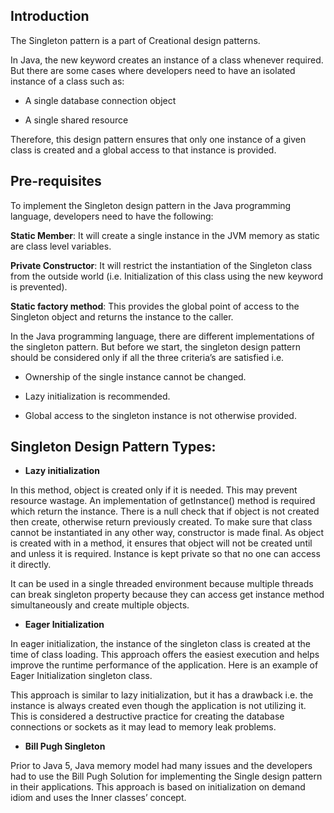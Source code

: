## Introduction

The Singleton pattern is a part of Creational design patterns.

In Java, the new keyword creates an instance of a class whenever required. But there are some cases where developers need to have an isolated instance of a class such as:

* A single database connection object

* A single shared resource

Therefore, this design pattern ensures that only one instance of a given class is created and a global access to that instance is provided.

## Pre-requisites

To implement the Singleton design pattern in the Java programming language, developers need to have the following:

**Static Member**: It will create a single instance in the JVM memory as static are class level variables.

**Private Constructor**: It will restrict the instantiation of the Singleton class from the outside world (i.e. Initialization of this class using the new keyword is prevented).

**Static factory method**: This provides the global point of access to the Singleton object and returns the instance to the caller.


In the Java programming language, there are different implementations of the singleton pattern. But before we start, the singleton design pattern should be considered only if all the three criteria’s are satisfied i.e.

* Ownership of the single instance cannot be changed.

* Lazy initialization is recommended.

* Global access to the singleton instance is not otherwise provided.

## Singleton Design Pattern Types:

* **Lazy initialization**

In this method, object is created only if it is needed. This may prevent resource wastage. An implementation of getInstance() method is required which return the instance. There is a null check that if object is not created then create, otherwise return previously created. To make sure that class cannot be instantiated in any other way, constructor is made final. As object is created with in a method, it ensures that object will not be created until and unless it is required. Instance is kept private so that no one can access it directly.

It can be used in a single threaded environment because multiple threads can break singleton property because they can access get instance method simultaneously and create multiple objects.

* **Eager Initialization**

In eager initialization, the instance of the singleton class is created at the time of class loading. This approach offers the easiest execution and helps improve the runtime performance of the application. Here is an example of Eager Initialization singleton class.

This approach is similar to lazy initialization, but it has a drawback i.e. the instance is always created even though the application is not utilizing it. This is considered a destructive practice for creating the database connections or sockets as it may lead to memory leak problems.

* **Bill Pugh Singleton**

Prior to Java 5, Java memory model had many issues and the developers had to use the Bill Pugh Solution for implementing the Single design pattern in their applications. This approach is based on initialization on demand idiom and uses the Inner classes’ concept.
